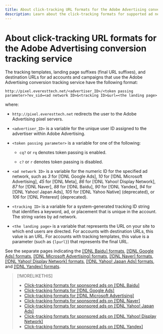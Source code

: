 ```yaml
---
title: About click-tracking URL formats for the Adobe Advertising conversion tracking service
description: Learn about the click-tracking formats for supported ad networks. 
---
```

# About click-tracking URL formats for the Adobe Advertising conversion tracking service

The tracking templates, landing page suffixes (final URL suffixes), and destination URLs for ad accounts and campaigns that use the Adobe Advertising conversion tracking service have the following format:

`http://pixel.everesttech.net/<advertiser_ID>/<token passing parameter>?ev_sid=<ad network ID>&<tracking ID>&url=<the landing page>`

where:

* `http://pixel.everesttech.net` redirects the user to the Adobe Advertising pixel servers.

* `<advertiser_ID>` is a variable for the unique user ID assigned to the advertiser within Adobe Advertising.

* `<token passing parameter>` is a variable for one of the following:

  * `cq?` or `rq` denotes token passing is enabled.

  * `c?` or `r` denotes token passing is disabled.

* `<ad network ID>` is a variable for the numeric ID for the specified ad network, such as *3* for [!DNL Google Ads], *10* for [!DNL Microsoft Advertising], *45* for [!DNL Meta], *86* for [!DNL Yahoo! Display Network], *87* for [!DNL Naver], *88* for [!DNL Baidu], *90* for [!DNL Yandex], *94* for [!DNL Yahoo! Japan Ads], *105* for [!DNL Yahoo Native] (deprecated), or *106* for [!DNL Pinterest] (deprecated).

* `<tracking ID>` is a variable for a system-generated tracking ID string that identifies a keyword, ad, or placement that is unique in the account. The string varies by ad network.

* `<the landing page>` is a variable that represents the URL on your site to which end users are directed. For accounts with destination URLs, this value is an URL. For accounts with tracking templates, this value is a parameter (such as `{lpurl}`) that represents the final URL. 

See the separate pages indicating the [[!DNL Baidu] formats](formats-click-tracking-baidu.md), [[!DNL Google Ads] formats](formats-click-tracking-google.md), [[!DNL Microsoft Advertising] formats](formats-click-tracking-microsoft.md), [[!DNL Naver] formats](formats-click-tracking-naver.md), [[!DNL Yahoo! Display Network] formats](formats-click-tracking-yahoo-display-network.md), [[!DNL Yahoo! Japan Ads] formats](formats-click-tracking-yahoo-japan.md), and [[!DNL Yandex] formats](formats-click-tracking-yandex.md).

>[!MORELIKETHIS]
>
>* [Click-tracking formats for sponsored ads on [!DNL Baidu]](formats-click-tracking-baidu.md)
>* [Click-tracking formats for [!DNL Google Ads]](formats-click-tracking-google.md)
>* [Click-tracking formats for [!DNL Microsoft Advertising]](formats-click-tracking-microsoft.md)
>* [Click-tracking formats for sponsored ads on [!DNL Naver]](formats-click-tracking-naver.md)
>* [Click-tracking formats for sponsored ads on [!DNL Yahoo! Japan Ads]](formats-click-tracking-yahoo-japan.md)
>* [Click-tracking formats for sponsored ads on [!DNL Yahoo! Display Network]](formats-click-tracking-yahoo-display-network.md)
>* [Click-tracking formats for sponsored ads on [!DNL Yandex]](formats-click-tracking-yandex.md)
